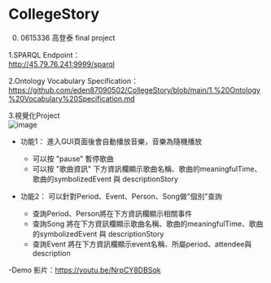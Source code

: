 # CollegeStory
0. 0615336 高登泰 final project

1.SPARQL Endpoint：<br>http://45.79.76.241:9999/sparql

2.Ontology Vocabulary Specification：<br>https://github.com/eden87090502/CollegeStory/blob/main/1.%20Ontology%20Vocabulary%20Specification.md

3.視覺化Project<br>
  ![image](https://user-images.githubusercontent.com/49372467/123546165-1013e800-d78e-11eb-8d8d-1bd7b84b608f.png)
  - 功能1：
    進入GUI頁面後會自動播放音樂，音樂為隨機播放
    - 可以按 "pause" 暫停歌曲
    - 可以按 "歌曲資訊" 下方資訊欄顯示歌曲名稱、歌曲的meaningfulTime、歌曲的symbolizedEvent 與 descriptionStory
  
  - 功能2：
    可以針對Period、Event、Person、Song做"個別"查詢
    - 查詢Period、Person將在下方資訊欄顯示相關事件
    - 查詢Song 將在下方資訊欄顯示歌曲名稱、歌曲的meaningfulTime、歌曲的symbolizedEvent 與 descriptionStory
    - 查詢Event 將在下方資訊欄顯示event名稱、所屬period、attendee與description
  
  -Demo 影片：https://youtu.be/NrpCY8DBSqk

